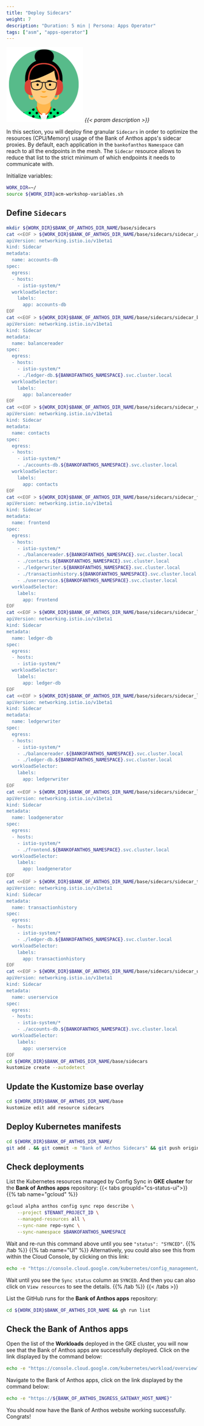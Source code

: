 ```yaml
---
title: "Deploy Sidecars"
weight: 7
description: "Duration: 5 min | Persona: Apps Operator"
tags: ["asm", "apps-operator"]
---
```

![Apps Operator](/images/apps-operator.png)
_{{< param description >}}_

In this section, you will deploy fine granular `Sidecars` in order to optimize the resources (CPU/Memory) usage of the Bank of Anthos apps's sidecar proxies. By default, each application in the `bankofanthos` `Namespace` can reach to all the endpoints in the mesh. The `Sidecar` resource allows to reduce that list to the strict minimum of which endpoints it needs to communicate with.

Initialize variables:
```Bash
WORK_DIR=~/
source ${WORK_DIR}acm-workshop-variables.sh
```

## Define `Sidecars`

```Bash
mkdir ${WORK_DIR}$BANK_OF_ANTHOS_DIR_NAME/base/sidecars
cat <<EOF > ${WORK_DIR}$BANK_OF_ANTHOS_DIR_NAME/base/sidecars/sidecar_accounts-db.yaml
apiVersion: networking.istio.io/v1beta1
kind: Sidecar
metadata:
  name: accounts-db
spec:
  egress:
  - hosts:
    - istio-system/*
  workloadSelector:
    labels:
      app: accounts-db
EOF
cat <<EOF > ${WORK_DIR}$BANK_OF_ANTHOS_DIR_NAME/base/sidecars/sidecar_balancereader.yaml
apiVersion: networking.istio.io/v1beta1
kind: Sidecar
metadata:
  name: balancereader
spec:
  egress:
  - hosts:
    - istio-system/*
    - ./ledger-db.${BANKOFANTHOS_NAMESPACE}.svc.cluster.local
  workloadSelector:
    labels:
      app: balancereader
EOF
cat <<EOF > ${WORK_DIR}$BANK_OF_ANTHOS_DIR_NAME/base/sidecars/sidecar_contacts.yaml
apiVersion: networking.istio.io/v1beta1
kind: Sidecar
metadata:
  name: contacts
spec:
  egress:
  - hosts:
    - istio-system/*
    - ./accounts-db.${BANKOFANTHOS_NAMESPACE}.svc.cluster.local
  workloadSelector:
    labels:
      app: contacts
EOF
cat <<EOF > ${WORK_DIR}$BANK_OF_ANTHOS_DIR_NAME/base/sidecars/sidecar_frontend.yaml
apiVersion: networking.istio.io/v1beta1
kind: Sidecar
metadata:
  name: frontend
spec:
  egress:
  - hosts:
    - istio-system/*
    - ./balancereader.${BANKOFANTHOS_NAMESPACE}.svc.cluster.local
    - ./contacts.${BANKOFANTHOS_NAMESPACE}.svc.cluster.local
    - ./ledgerwriter.${BANKOFANTHOS_NAMESPACE}.svc.cluster.local
    - ./transactionhistory.${BANKOFANTHOS_NAMESPACE}.svc.cluster.local
    - ./userservice.${BANKOFANTHOS_NAMESPACE}.svc.cluster.local
  workloadSelector:
    labels:
      app: frontend
EOF
cat <<EOF > ${WORK_DIR}$BANK_OF_ANTHOS_DIR_NAME/base/sidecars/sidecar_ledger-db.yaml
apiVersion: networking.istio.io/v1beta1
kind: Sidecar
metadata:
  name: ledger-db
spec:
  egress:
  - hosts:
    - istio-system/*
  workloadSelector:
    labels:
      app: ledger-db
EOF
cat <<EOF > ${WORK_DIR}$BANK_OF_ANTHOS_DIR_NAME/base/sidecars/sidecar_ledgerwriter.yaml
apiVersion: networking.istio.io/v1beta1
kind: Sidecar
metadata:
  name: ledgerwriter
spec:
  egress:
  - hosts:
    - istio-system/*
    - ./balancereader.${BANKOFANTHOS_NAMESPACE}.svc.cluster.local
    - ./ledger-db.${BANKOFANTHOS_NAMESPACE}.svc.cluster.local
  workloadSelector:
    labels:
      app: ledgerwriter
EOF
cat <<EOF > ${WORK_DIR}$BANK_OF_ANTHOS_DIR_NAME/base/sidecars/sidecar_loadgenerator.yaml
apiVersion: networking.istio.io/v1beta1
kind: Sidecar
metadata:
  name: loadgenerator
spec:
  egress:
  - hosts:
    - istio-system/*
    - ./frontend.${BANKOFANTHOS_NAMESPACE}.svc.cluster.local
  workloadSelector:
    labels:
      app: loadgenerator
EOF
cat <<EOF > ${WORK_DIR}$BANK_OF_ANTHOS_DIR_NAME/base/sidecars/sidecar_transactionhistory.yaml
apiVersion: networking.istio.io/v1beta1
kind: Sidecar
metadata:
  name: transactionhistory
spec:
  egress:
  - hosts:
    - istio-system/*
    - ./ledger-db.${BANKOFANTHOS_NAMESPACE}.svc.cluster.local
  workloadSelector:
    labels:
      app: transactionhistory
EOF
cat <<EOF > ${WORK_DIR}$BANK_OF_ANTHOS_DIR_NAME/base/sidecars/sidecar_userservice.yaml
apiVersion: networking.istio.io/v1beta1
kind: Sidecar
metadata:
  name: userservice
spec:
  egress:
  - hosts:
    - istio-system/*
    - ./accounts-db.${BANKOFANTHOS_NAMESPACE}.svc.cluster.local
  workloadSelector:
    labels:
      app: userservice
EOF
cd ${WORK_DIR}$BANK_OF_ANTHOS_DIR_NAME/base/sidecars
kustomize create --autodetect
```

## Update the Kustomize base overlay

```Bash
cd ${WORK_DIR}$BANK_OF_ANTHOS_DIR_NAME/base
kustomize edit add resource sidecars
```

## Deploy Kubernetes manifests

```Bash
cd ${WORK_DIR}$BANK_OF_ANTHOS_DIR_NAME/
git add . && git commit -m "Bank of Anthos Sidecars" && git push origin main
```

## Check deployments

List the Kubernetes resources managed by Config Sync in **GKE cluster** for the **Bank of Anthos apps** repository:
{{< tabs groupId="cs-status-ui">}}
{{% tab name="gcloud" %}}
```Bash
gcloud alpha anthos config sync repo describe \
    --project $TENANT_PROJECT_ID \
    --managed-resources all \
    --sync-name repo-sync \
    --sync-namespace $BANKOFANTHOS_NAMESPACE
```
Wait and re-run this command above until you see `"status": "SYNCED"`.
{{% /tab %}}
{{% tab name="UI" %}}
Alternatively, you could also see this from within the Cloud Console, by clicking on this link:
```Bash
echo -e "https://console.cloud.google.com/kubernetes/config_management/status?clusterName=${GKE_NAME}&id=${GKE_NAME}&project=${TENANT_PROJECT_ID}"
```
Wait until you see the `Sync status` column as `SYNCED`. And then you can also click on `View resources` to see the details.
{{% /tab %}}
{{< /tabs >}}

List the GitHub runs for the **Bank of Anthos apps** repository:
```Bash
cd ${WORK_DIR}$BANK_OF_ANTHOS_DIR_NAME && gh run list
```

## Check the Bank of Anthos apps

Open the list of the **Workloads** deployed in the GKE cluster, you will now see that the Bank of Anthos apps are successfully deployed. Click on the link displayed by the command below:
```Bash
echo -e "https://console.cloud.google.com/kubernetes/workload/overview?project=${TENANT_PROJECT_ID}"
```

Navigate to the Bank of Anthos apps, click on the link displayed by the command below:
```Bash
echo -e "https://${BANK_OF_ANTHOS_INGRESS_GATEWAY_HOST_NAME}"
```

You should now have the Bank of Anthos website working successfully. Congrats!

